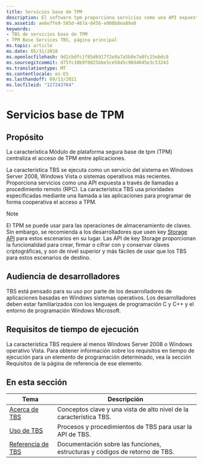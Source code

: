 ```yaml
---
title: Servicios base de TPM
description: El software tpm proporciona servicios como una API expuesta a través de una llamada a procedimiento remoto. Use TPM para crear un módulo de TPM.
ms.assetid: ae6e7fe9-585d-467a-8456-e008b8ea89a0
keywords:
- TBS de servicios base de TPM
- TPM Base Services TBS, página principal
ms.topic: article
ms.date: 05/31/2018
ms.openlocfilehash: 9d2cbdfc1f85d6917f2e9a7a5b8e7a0fc25ebdc8
ms.sourcegitcommit: d75fc10b9f0825bbe5ce5045c90d4045e3c53243
ms.translationtype: MT
ms.contentlocale: es-ES
ms.lasthandoff: 09/13/2021
ms.locfileid: "127243764"
---
```

# <a name="tpm-base-services"></a>Servicios base de TPM

## <a name="purpose"></a>Propósito

La característica Módulo de plataforma segura base de tpm (TPM) centraliza el acceso de TPM entre aplicaciones.

La característica TBS se ejecuta como un servicio del sistema en Windows Server 2008, Windows Vista o sistemas operativos más recientes. Proporciona servicios como una API expuesta a través de llamadas a procedimiento remoto (RPC). La característica TBS usa prioridades especificadas mediante una llamada a las aplicaciones para programar de forma cooperativa el acceso a TPM.

> [!Note]
>
> El TPM se puede usar para las operaciones de almacenamiento de claves. Sin embargo, se recomienda a los desarrolladores que usen key [Storage API](/windows/desktop/SecCNG/key-storage-and-retrieval) para estos escenarios en su lugar. Las API de key Storage proporcionan la funcionalidad para crear, firmar o cifrar con y conservar claves criptográficas, y son de nivel superior y más fáciles de usar que los TBS para estos escenarios de destino.

 

## <a name="developer-audience"></a>Audiencia de desarrolladores

TBS está pensado para su uso por parte de los desarrolladores de aplicaciones basadas en Windows sistemas operativos. Los desarrolladores deben estar familiarizados con los lenguajes de programación C y C++ y el entorno de programación Windows Microsoft.

## <a name="run-time-requirements"></a>Requisitos de tiempo de ejecución

La característica TBS requiere al menos Windows Server 2008 o Windows operativo Vista. Para obtener información sobre los requisitos en tiempo de ejecución para un elemento de programación determinado, vea la sección Requisitos de la página de referencia de ese elemento.

## <a name="in-this-section"></a>En esta sección



| Tema                                         | Descripción                                                                     |
|-----------------------------------------------|---------------------------------------------------------------------------------|
| [Acerca de TBS](about-tbs.md)<br/>         | Conceptos clave y una vista de alto nivel de la característica TBS.<br/>               |
| [Uso de TBS](using-tbs.md)<br/>         | Procesos y procedimientos de TBS para usar la API de TBS.<br/>                  |
| [Referencia de TBS](tbs-reference.md)<br/> | Documentación sobre las funciones, estructuras y códigos de retorno de TBS.<br/> |



 

 

